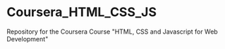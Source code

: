 # Coursera_HTML_CSS_JS
Repository for the Coursera Course "HTML, CSS and Javascript for Web Development"
